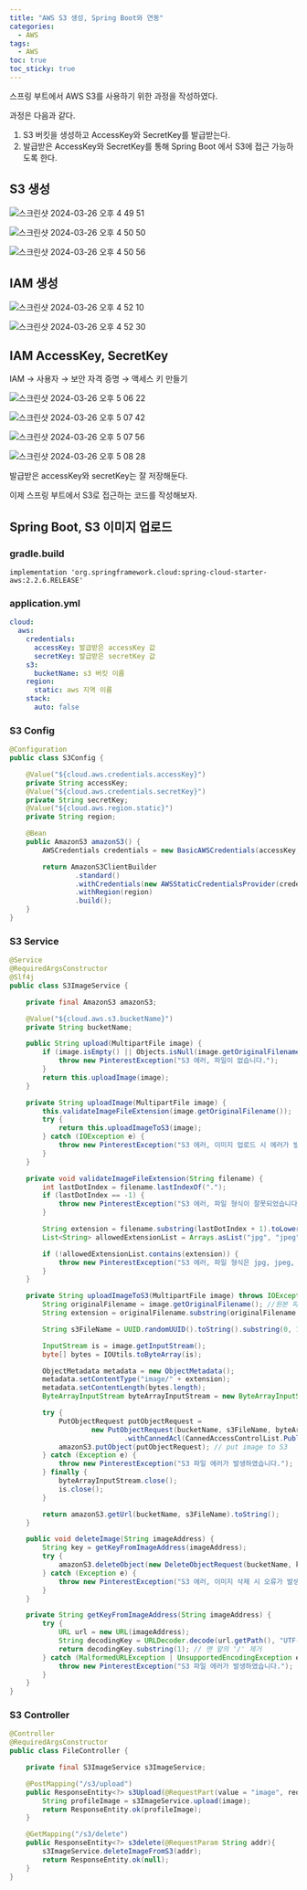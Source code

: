 ```yaml
---
title: "AWS S3 생성, Spring Boot와 연동"
categories:
  - AWS
tags:
  - AWS
toc: true
toc_sticky: true
---
```


스프링 부트에서 AWS S3를 사용하기 위한 과정을 작성하였다.

과정은 다음과 같다.

1. S3 버킷을 생성하고 AccessKey와 SecretKey를 발급받는다.
2. 발급받은 AccessKey와 SecretKey를 통해 Spring Boot 에서 S3에 접근 가능하도록 한다.

## S3 생성

![스크린샷 2024-03-26 오후 4 49 51](https://github.com/yessm621/yessm621.github.io/assets/79130276/7e47556b-15f8-40ac-9711-df3bfaf4961a)

![스크린샷 2024-03-26 오후 4 50 50](https://github.com/yessm621/yessm621.github.io/assets/79130276/e7e71e28-9b42-4336-aadb-44c53d6d518d)

![스크린샷 2024-03-26 오후 4 50 56](https://github.com/yessm621/yessm621.github.io/assets/79130276/5ac2d1a4-c09d-4400-b0f2-16b1e66b9ee3)

## IAM 생성

![스크린샷 2024-03-26 오후 4 52 10](https://github.com/yessm621/yessm621.github.io/assets/79130276/a7629f4d-3a9e-406f-9467-75e29bd1e107)

![스크린샷 2024-03-26 오후 4 52 30](https://github.com/yessm621/yessm621.github.io/assets/79130276/eae95be9-9a95-4c89-8e19-e349a8fe7195)

## IAM AccessKey, SecretKey

IAM → 사용자 → 보안 자격 증명 → 액세스 키 만들기

![스크린샷 2024-03-26 오후 5 06 22](https://github.com/yessm621/yessm621.github.io/assets/79130276/b9a07aa7-9af5-4a40-84f9-fc2779ad9c1b)

![스크린샷 2024-03-26 오후 5 07 42](https://github.com/yessm621/yessm621.github.io/assets/79130276/7449e957-06e8-42a5-bd24-f2f04555e6de)

![스크린샷 2024-03-26 오후 5 07 56](https://github.com/yessm621/yessm621.github.io/assets/79130276/6c56bfe9-ad55-488a-82fa-e9fc1b7878d3)

![스크린샷 2024-03-26 오후 5 08 28](https://github.com/yessm621/yessm621.github.io/assets/79130276/9238096e-5457-40cc-b134-6e97c9a4370d)

발급받은 accessKey와 secretKey는 잘 저장해둔다.

이제 스프링 부트에서 S3로 접근하는 코드를 작성해보자.

## Spring Boot, S3 이미지 업로드

### gradle.build

```
implementation 'org.springframework.cloud:spring-cloud-starter-aws:2.2.6.RELEASE'
```

### application.yml

```yaml
cloud:
  aws:
    credentials:
      accessKey: 발급받은 accessKey 값
      secretKey: 발급받은 secretKey 값
    s3:
      bucketName: s3 버킷 이름
    region:
      static: aws 지역 이름
    stack:
      auto: false
```

### S3 Config

```java
@Configuration
public class S3Config {

    @Value("${cloud.aws.credentials.accessKey}")
    private String accessKey;
    @Value("${cloud.aws.credentials.secretKey}")
    private String secretKey;
    @Value("${cloud.aws.region.static}")
    private String region;

    @Bean
    public AmazonS3 amazonS3() {
        AWSCredentials credentials = new BasicAWSCredentials(accessKey, secretKey);

        return AmazonS3ClientBuilder
                .standard()
                .withCredentials(new AWSStaticCredentialsProvider(credentials))
                .withRegion(region)
                .build();
    }
}
```

### S3 Service

```java
@Service
@RequiredArgsConstructor
@Slf4j
public class S3ImageService {

    private final AmazonS3 amazonS3;

    @Value("${cloud.aws.s3.bucketName}")
    private String bucketName;

    public String upload(MultipartFile image) {
        if (image.isEmpty() || Objects.isNull(image.getOriginalFilename())) {
            throw new PinterestException("S3 에러, 파일이 없습니다.");
        }
        return this.uploadImage(image);
    }

    private String uploadImage(MultipartFile image) {
        this.validateImageFileExtension(image.getOriginalFilename());
        try {
            return this.uploadImageToS3(image);
        } catch (IOException e) {
            throw new PinterestException("S3 에러, 이미지 업로드 시 에러가 발생하였습니다.");
        }
    }

    private void validateImageFileExtension(String filename) {
        int lastDotIndex = filename.lastIndexOf(".");
        if (lastDotIndex == -1) {
            throw new PinterestException("S3 에러, 파일 형식이 잘못되었습니다.");
        }

        String extension = filename.substring(lastDotIndex + 1).toLowerCase();
        List<String> allowedExtensionList = Arrays.asList("jpg", "jpeg", "png", "gif");

        if (!allowedExtensionList.contains(extension)) {
            throw new PinterestException("S3 에러, 파일 형식은 jpg, jpeg, png, gif 이어야 합니다.");
        }
    }

    private String uploadImageToS3(MultipartFile image) throws IOException {
        String originalFilename = image.getOriginalFilename(); //원본 파일 명
        String extension = originalFilename.substring(originalFilename.lastIndexOf(".")); //확장자 명

        String s3FileName = UUID.randomUUID().toString().substring(0, 10) + originalFilename; //변경된 파일 명

        InputStream is = image.getInputStream();
        byte[] bytes = IOUtils.toByteArray(is);

        ObjectMetadata metadata = new ObjectMetadata();
        metadata.setContentType("image/" + extension);
        metadata.setContentLength(bytes.length);
        ByteArrayInputStream byteArrayInputStream = new ByteArrayInputStream(bytes);

        try {
            PutObjectRequest putObjectRequest =
                    new PutObjectRequest(bucketName, s3FileName, byteArrayInputStream, metadata)
                            .withCannedAcl(CannedAccessControlList.PublicRead);
            amazonS3.putObject(putObjectRequest); // put image to S3
        } catch (Exception e) {
            throw new PinterestException("S3 파일 에러가 발생하였습니다.");
        } finally {
            byteArrayInputStream.close();
            is.close();
        }

        return amazonS3.getUrl(bucketName, s3FileName).toString();
    }

    public void deleteImage(String imageAddress) {
        String key = getKeyFromImageAddress(imageAddress);
        try {
            amazonS3.deleteObject(new DeleteObjectRequest(bucketName, key));
        } catch (Exception e) {
            throw new PinterestException("S3 에러, 이미지 삭제 시 오류가 발생하였습니다.");
        }
    }

    private String getKeyFromImageAddress(String imageAddress) {
        try {
            URL url = new URL(imageAddress);
            String decodingKey = URLDecoder.decode(url.getPath(), "UTF-8");
            return decodingKey.substring(1); // 맨 앞의 '/' 제거
        } catch (MalformedURLException | UnsupportedEncodingException e) {
            throw new PinterestException("S3 파일 에러가 발생하였습니다.");
        }
    }
}
```

### S3 Controller

```java
@Controller
@RequiredArgsConstructor
public class FileController {

    private final S3ImageService s3ImageService;

    @PostMapping("/s3/upload")
    public ResponseEntity<?> s3Upload(@RequestPart(value = "image", required = false) MultipartFile image){
        String profileImage = s3ImageService.upload(image);
        return ResponseEntity.ok(profileImage);
    }

    @GetMapping("/s3/delete")
    public ResponseEntity<?> s3delete(@RequestParam String addr){
        s3ImageService.deleteImageFromS3(addr);
        return ResponseEntity.ok(null);
    }
}

```